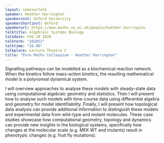 ```yaml
---
layout: seminartalk
speaker: Heather Harrington
speakerinst: Oxford University
speakershortinst: Oxford
speakerurl: https://www.maths.ox.ac.uk/people/heather.harrington
talktitle: Algebraic Systems Biology
talkdate: Feb 20 2020
talkterm: "2020S2"
talktime: "16.00"
talkplace: Lecture Theatre C
title: "Pure Maths Colloquium - Heather Harrington"
---
```


Signalling pathways can be modelled as a biochemical reaction network. When the kinetics follow mass-action kinetics, the resulting mathematical model is a polynomial dynamical system. 

I will overview approaches to analyse these models with steady-state data using computational algebraic geometry and statistics. Then I will present how to analyse such models with time-course data using differential algebra and geometry for model identifiability.  Finally, I will present how topological data analysis can provide additional information to distinguish these models and experimental data from wild-type and mutant molecules. These case studies showcase how computational geometry, topology and dynamics can provide new insights in the biological systems, specifically how changes at the molecular scale (e.g. MEK WT and mutants) result in phenotypic changes (e.g. fruit fly mutations).
